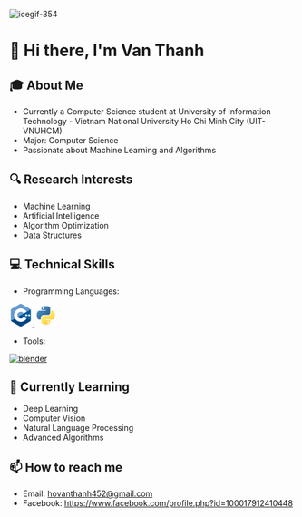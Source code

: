 
![icegif-354](https://github.com/user-attachments/assets/fea84927-849f-4e7d-a9d8-86733e28f887)



# 👋 Hi there, I'm Van Thanh


## 🎓 About Me
- Currently a Computer Science student at University of Information Technology - Vietnam National University Ho Chi Minh City (UIT-VNUHCM)
- Major: Computer Science
- Passionate about Machine Learning and Algorithms

## 🔍 Research Interests
- Machine Learning
- Artificial Intelligence
- Algorithm Optimization
- Data Structures

## 💻 Technical Skills

- Programming Languages:
<p align="left"> <a href="https://www.blender.org/" target="_blank" rel="noreferrer">  </a> <a href="https://www.w3schools.com/cpp/" target="_blank" rel="noreferrer"> <img src="https://raw.githubusercontent.com/devicons/devicon/master/icons/cplusplus/cplusplus-original.svg" alt="cplusplus" width="40" height="40"/> </a> <a href="https://www.w3schools.com/css/" target="_blank" rel="noreferrer">  <a href="https://www.python.org" target="_blank" rel="noreferrer"> <img src="https://raw.githubusercontent.com/devicons/devicon/master/icons/python/python-original.svg" alt="python" width="40" height="40"/> </a> </p>
  
- Tools:
  
<p align="left"> <a href="https://www.blender.org/" target="_blank" rel="noreferrer"> <img src="https://download.blender.org/branding/community/blender_community_badge_white.svg" alt="blender" width="40" height="40"/> </a> </p>

## 🌱 Currently Learning
- Deep Learning
- Computer Vision
- Natural Language Processing
- Advanced Algorithms

## 📫 How to reach me
- Email: hovanthanh452@gmail.com
- Facebook: https://www.facebook.com/profile.php?id=100017912410448





⠀⠀⠀⠀⠀⠀⠀⠀⠀⠀⠀⠀⠀⠀⠀⠀⠀⠀⠀⠀⠀⠀⠀⠀⠀⠀⠀⠀⠀⠀
⠀⠀⠀⠀⠀⠀⠀⠀⠀⠀⠀⠀⠀⠀⠀⠀⠀⠀⠀⠀⠀⠀⠀⠀⠀⠀⠀⠀⠀⠀
